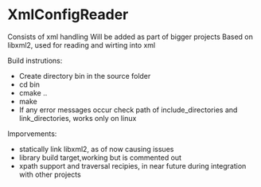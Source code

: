 # XmlConfigReader
Consists of xml handling
Will be added as part of bigger projects
Based on libxml2, used for reading and wirting into xml

Build instrutions:
- Create directory bin in the source folder
- cd bin
- cmake ..
- make
- If any error messages occur check path of include_directories and link_directories, works only on linux

Imporvements:
- statically link libxml2, as of now causing issues
- library build target,working but is commented out
- xpath support and traversal recipies, in near future during integration with other projects
